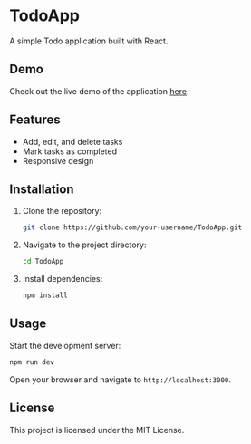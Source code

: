 # TodoApp

A simple Todo application built with React.

## Demo

Check out the live demo of the application [here](https://your-demo-link.com).

## Features

- Add, edit, and delete tasks
- Mark tasks as completed
- Responsive design

## Installation

1. Clone the repository:
    ```bash
    git clone https://github.com/your-username/TodoApp.git
    ```
2. Navigate to the project directory:
    ```bash
    cd TodoApp
    ```
3. Install dependencies:
    ```bash
    npm install
    ```

## Usage

Start the development server:
```bash
npm run dev
```

Open your browser and navigate to `http://localhost:3000`.

## License

This project is licensed under the MIT License.